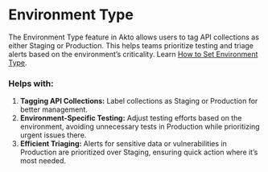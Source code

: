 # Environment Type

The Environment Type feature in Akto allows users to tag API collections as either Staging or Production. This helps teams prioritize testing and triage alerts based on the environment’s criticality. Learn [How to Set Environment Type](../how-to/set-environment-type.md).

### Helps with:

1. **Tagging API Collections:** Label collections as Staging or Production for better management.
2. **Environment-Specific Testing:** Adjust testing efforts based on the environment, avoiding unnecessary tests in Production while prioritizing urgent issues there.
3. **Efficient Triaging:** Alerts for sensitive data or vulnerabilities in Production are prioritized over Staging, ensuring quick action where it’s most needed.
